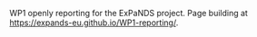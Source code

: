 WP1 openly reporting for the ExPaNDS project.
Page building at https://expands-eu.github.io/WP1-reporting/.

